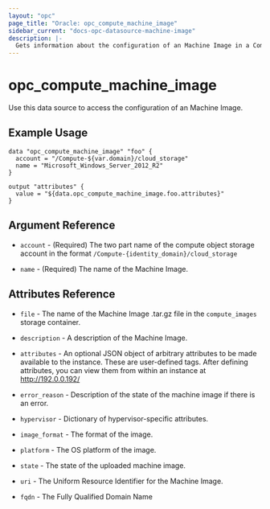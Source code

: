```yaml
---
layout: "opc"
page_title: "Oracle: opc_compute_machine_image"
sidebar_current: "docs-opc-datasource-machine-image"
description: |-
  Gets information about the configuration of an Machine Image in a Compute Classic identity domain.
---
```


# opc\_compute\_machine\_image

Use this data source to access the configuration of an Machine Image.

## Example Usage

```hcl
data "opc_compute_machine_image" "foo" {
  account = "/Compute-${var.domain}/cloud_storage"
  name = "Microsoft_Windows_Server_2012_R2"
}

output "attributes" {
  value = "${data.opc_compute_machine_image.foo.attributes}"
}
```

## Argument Reference

* `account` - (Required) The two part name of the compute object storage account in the format `/Compute-{identity_domain}/cloud_storage`

* `name` - (Required) The name of the Machine Image.

## Attributes Reference

* `file` - The name of the Machine Image .tar.gz file in the `compute_images` storage container.

* `description` - A description of the Machine Image.

* `attributes` - An optional JSON object of arbitrary attributes to be made available to the instance. These are user-defined tags. After defining attributes, you can view them from within an instance at http://192.0.0.192/

* `error_reason` - Description of the state of the machine image if there is an error.

* `hypervisor` -  Dictionary of hypervisor-specific attributes.

* `image_format` - The format of the image.

* `platform` - The OS platform of the image.

* `state` - The state of the uploaded machine image.

* `uri` - The Uniform Resource Identifier for the Machine Image.

* `fqdn` - The Fully Qualified Domain Name